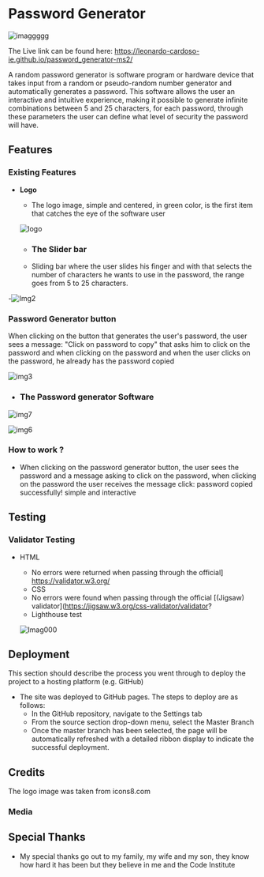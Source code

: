 # Password Generator


![imaggggg](https://user-images.githubusercontent.com/96269648/187073219-7d194f46-ad65-4879-9104-a1c6f1fba925.png)

The Live link can be found here:  https://leonardo-cardoso-ie.github.io/password_generator-ms2/






A random password generator is software program or hardware device that takes input from a random or pseudo-random number generator and automatically generates a password.
This software allows the user an interactive and intuitive experience, making it possible to generate infinite combinations between 5 and 25 characters, for each password, through these parameters the user can define what level of security the password will have.

## Features

### Existing Features

- __Logo__

  - The logo image, simple and centered, in green color, is the first item that catches the eye of the software user
  
  ![logo](https://user-images.githubusercontent.com/96269648/187067848-c3f3fe61-3557-4989-8ab5-39be71ff13e1.png)
    
  - ### The Slider bar

  - Sliding bar where the user slides his finger and with that selects the number of characters he wants to use in the password, the range goes from 5 to 25 characters.

-![Img2](https://user-images.githubusercontent.com/96269648/187069323-38762ef8-debb-4c08-bfa7-b3e7da01b533.png)


### Password Generator button

 
 When clicking on the button that generates the user's password, the user sees a message: "Click on password to copy" that asks him to click on the password and when clicking on the password and when the user clicks on the password, he already has the password copied
  

![img3](https://user-images.githubusercontent.com/96269648/187069678-3822e217-12ca-406c-a9fe-895bdcc09cb8.png)


- ### The Password generator Software


 ![img7](https://user-images.githubusercontent.com/96269648/187070162-820220f6-9f4b-4d77-be27-e157b9d13772.png)
 
 
 ![img6](https://user-images.githubusercontent.com/96269648/187070327-5aa1f847-83bc-4ca0-ad0a-36de85fcb383.png)



### How to work ?

  - When clicking on the password generator button, the user sees the password and a message asking to click on the password, when clicking on the password the user receives the message click: password copied successfully! simple and interactive
  


## Testing 

### Validator Testing 

- HTML
  - No errors were returned when passing through the official] https://validator.w3.org/
  - CSS
  - No errors were found when passing through the official [(Jigsaw) validator](https://jigsaw.w3.org/css-validator/validator?
  - Lighthouse test
  
  ![Imag000](https://user-images.githubusercontent.com/96269648/187071421-14520190-3e09-4700-a7a6-4aac6381319a.png)

  
## Deployment

This section should describe the process you went through to deploy the project to a hosting platform (e.g. GitHub) 

- The site was deployed to GitHub pages. The steps to deploy are as follows: 
  - In the GitHub repository, navigate to the Settings tab 
  - From the source section drop-down menu, select the Master Branch
  - Once the master branch has been selected, the page will be automatically refreshed with a detailed ribbon display to indicate the successful deployment. 




## Credits 

The logo image was taken from icons8.com


### Media




## Special Thanks

- My special thanks go out to my family, my wife and my son, they know how hard it has been but they believe in me and the Code Institute 
